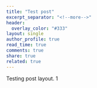 ```yaml
---
title: "Test post"
excerpt_separator: "<!--more-->"
header:
  overlay_color: "#333"
layout: single
author_profile: true
read_time: true
comments: true
share: true
related: true
---
```


Testing post layout. 1
